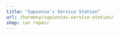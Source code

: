 ```yaml
---
title: "Sapienza's Service Station"
url: /harmony/sapienzas-service-station/
shop: car repair
---
```

